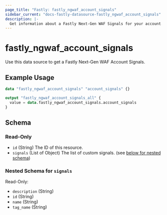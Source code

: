 ```yaml
---
page_title: "Fastly: fastly_ngwaf_account_signals"
sidebar_current: "docs-fastly-datasource-fastly_ngwaf_account_signals"
description: |-
  Get information about a Fastly Next-Gen WAF Signals for your account.
---
```


# fastly_ngwaf_account_signals

Use this data source to get a Fastly Next-Gen WAF Account Signals.

## Example Usage

```terraform
data "fastly_ngwaf_account_signals" "account_signals" {}

output "fastly_ngwaf_account_signals_all" {
  value = data.fastly_ngwaf_account_signals.account_signals
}
```


<!-- schema generated by tfplugindocs -->
## Schema

### Read-Only

- `id` (String) The ID of this resource.
- `signals` (List of Object) The list of custom signals. (see [below for nested schema](#nestedatt--signals))

<a id="nestedatt--signals"></a>
### Nested Schema for `signals`

Read-Only:

- `description` (String)
- `id` (String)
- `name` (String)
- `tag_name` (String)
